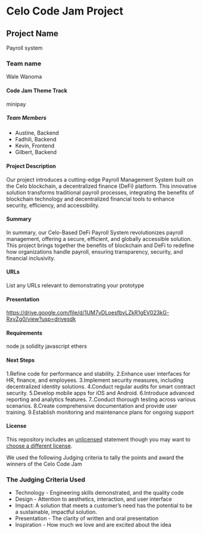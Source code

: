 # Celo Code Jam Project 

## Project Name
Payroll system
### Team name
Wale Wanoma
#### Code Jam Theme Track
minipay
##### Team Members

- Austine, Backend
- Fadhili, Backend
- Kevin, Frontend
- Gilbert, Backend
  
#### Project Description

Our project introduces a cutting-edge Payroll Management System built on the Celo blockchain, a decentralized finance (DeFi) platform. This innovative solution transforms traditional payroll processes, integrating the benefits of blockchain technology and decentralized financial tools to enhance security, efficiency, and accessibility.

#### Summary
In summary, our Celo-Based DeFi Payroll System revolutionizes payroll management, offering a secure, efficient, and globally accessible solution. This project brings together the benefits of blockchain and DeFi to redefine how organizations handle payroll, ensuring transparency, security, and financial inclusivity.

#### URLs

List any URLs relevant to demonstrating your prototype

#### Presentation

https://drive.google.com/file/d/1UM7vDLoesfbvLZkR1gEV023kG-RxyZg0/view?usp=drivesdk


#### Requirements
node js
solidity
javascript
ethers


#### Next Steps
1.Refine code for performance and stability.
2.Enhance user interfaces for HR, finance, and employees.
3.Implement security measures, including decentralized identity solutions.
4.Conduct regular audits for smart contract security.
5.Develop mobile apps for iOS and Android.
6.Introduce advanced reporting and analytics features.
7..Conduct thorough testing across various scenarios.
8.Create comprehensive documentation and provide user training.
9.Establish monitoring and maintenance plans for ongoing support

#### License

This repository includes an [unlicensed](http://unlicense.org/) statement though you may want to [choose a different license](https://choosealicense.com/).

We used the following Judging criteria to tally the points and award the winners of the     Celo Code Jam 

### The Judging Criteria Used

<ul>
  <li>Technology - Engineering skills demonstrated, and the quality code</li>
  <li>Design - Attention to aesthetics, interaction, and user interface</li>
  <li>Impact: A solution that meets a customer’s need has the potential to be a sustainable, impactful solution.</li>
  <li>Presentation - The clarity of written and oral presentation</li>
  <li>Inspiration - How much we love and are excited about the idea</li>
</ul>











